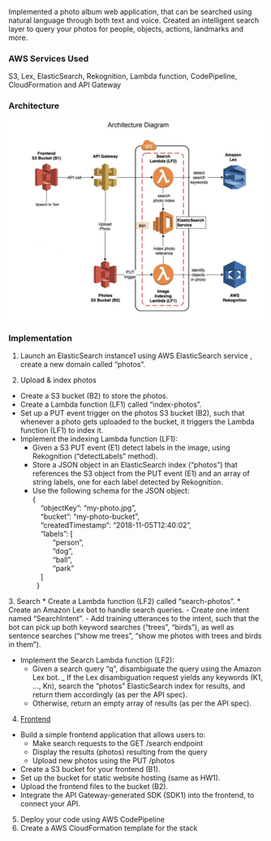 Implemented a photo album web application, that can be searched using natural language through both text and voice. Created an intelligent search layer to query your photos for people, objects, actions, landmarks and more.

### AWS Services Used
S3, Lex, ElasticSearch, Rekognition, Lambda function, CodePipeline,  CloudFormation and API Gateway

### Architecture
![image1](/Images/architecture1.jpg)

### Implementation

1. Launch an ElasticSearch instance1 using AWS ElasticSearch service , create a new domain called “photos”.

2. Upload & index photos
  <ul>
    <li> Create a S3 bucket (B2) to store the photos.</li>
    <li> Create a Lambda function (LF1) called “index-photos”.</li>
    <li> Set up a PUT event trigger on the photos S3 bucket (B2), such that whenever a photo gets uploaded to the bucket, it triggers the Lambda function (LF1) to index it.</li>
    <li> Implement the indexing Lambda function (LF1):
    <ul style="list-style-type:square;">
      <li> Given a S3 PUT event (E1) detect labels in the image, using Rekognition (“detectLabels” method). </li>
      <li> Store a JSON object in an ElasticSearch index (“photos”) that references the S3 object from the PUT event (E1) and an array of string labels, one for each label detected by Rekognition. </li>
      <li> Use the following schema for the JSON object: <br>
        { <br>
        &nbsp; &nbsp; “objectKey”: “my-photo.jpg”, <br>
        &nbsp; &nbsp; “bucket”: “my-photo-bucket”, <br>
        &nbsp; &nbsp; “createdTimestamp”: “2018-11-05T12:40:02”,<br>
        &nbsp; &nbsp; “labels”: [<br>
        &nbsp; &nbsp; &nbsp; &nbsp; &nbsp; “person”, <br>
        &nbsp; &nbsp; &nbsp; &nbsp; &nbsp; “dog”, <br>
        &nbsp; &nbsp; &nbsp; &nbsp; &nbsp; “ball”, <br>
        &nbsp; &nbsp; &nbsp; &nbsp; &nbsp; “park” <br>
        &nbsp; &nbsp;         ] <br>
        &nbsp; } <br>
      </li>
    </ul>
   </li>
  </ul>
3. Search
  * Create a Lambda function (LF2) called “search-photos”.
  * Create an Amazon Lex bot to handle search queries.
    - Create one intent named “SearchIntent”.
    - Add training utterances to the intent, such that the bot can pick up both keyword searches (“trees”, “birds”), as well as sentence searches (“show me trees”, “show me photos with trees and birds in them”).

  * Implement the Search Lambda function (LF2):
    - Given a search query “q”, disambiguate the query using the Amazon Lex bot.
    _ If the Lex disambiguation request yields any keywords (K1, …, Kn),
search the “photos” ElasticSearch index for results, and return them accordingly (as per the API spec).
    - Otherwise, return an empty array of results (as per the API spec).
    
 4. [Frontend](https://github.com/Garima2505/VoiceSearchPhotoAlbum-Frontend)
  * Build a simple frontend application that allows users to:
      - Make search requests to the GET /search endpoint
      - Display the results (photos) resulting from the query
      - Upload new photos using the PUT /photos <br>
  * Create a S3 bucket for your frontend (B1).
  * Set up the bucket for static website hosting (same as HW1).
  * Upload the frontend files to the bucket (B2).
  * Integrate the API Gateway-generated SDK (SDK1) into the frontend, to connect your API.

5. Deploy your code using AWS CodePipeline
6. Create a AWS CloudFormation template for the stack


